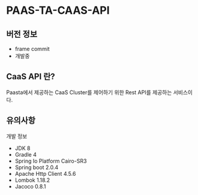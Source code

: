 # PAAS-TA-CAAS-API

## 버전 정보
 - frame commit
 - 개발중

## CaaS API 란?
  Paasta에서 제공하는 CaaS Cluster를 제어하기 위한 Rest API를 제공하는 서비스이다.


## 유의사항

개발 정보
- JDK 8
- Gradle 4
- Spring Io Platform Cairo-SR3
- Spring boot 2.0.4
- Apache Http Client 4.5.6
- Lombok 1.18.2
- Jacoco 0.8.1
